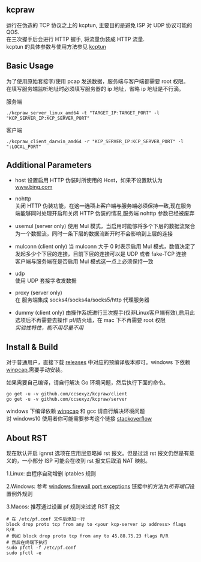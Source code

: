 kcpraw
------

运行在伪造的 TCP 协议之上的 kcptun, 主要目的是避免 ISP 对 UDP 协议可能的 QOS.  
在三次握手后会进行 HTTP 握手, 将流量伪装成 HTTP 流量.  
kcptun 的具体参数与使用方法参见 [kcptun](https://github.com/xtaci/kcptun)  

Basic Usage 
-----------

为了使用原始套接字/使用 pcap 发送数据，服务端与客户端都需要 root 权限。  
在填写服务端监听地址时必须填写服务器的 ip 地址，省略 ip 地址是不行滴。

服务端  
```
./kcpraw_server_linux_amd64 -t "TARGET_IP:TARGET_PORT" -l "KCP_SERVER_IP:KCP_SERVER_PORT"
```  
客户端  
```
./kcpraw_client_darwin_amd64 -r "KCP_SERVER_IP:KCP_SERVER_PORT" -l ":LOCAL_PORT"  
```

Additional Parameters
---------------------

* host 
设置启用 HTTP 伪装时所使用的 Host，如果不设置默认为 www.bing.com  

* nohttp  
关闭 HTTP 伪装功能，~~在这一选项上客户端与服务端必须保持一致~~,现在服务端能够同时处理开启和关闭 HTTP 伪装的情况,服务端 nohttp 参数已经被废弃   

* usemul (server only)
使用 Mul 模式，当启用时能够将多个下层的数据流聚合为一个数据流，同时一条下层的数据流断开时不会影响到上层的连接  

* mulconn (client only)
当 mulconn 大于 0 时表示启用 Mul 模式，数值决定了发起多少个下层的连接，目前下层的连接可以是 UDP 或者 fake-TCP 连接   
客户端与服务端在是否启用 Mul 模式这一点上必须保持一致  

* udp  
使用 UDP 套接字收发数据  

* proxy (server only)  
在 服务端集成 socks4/socks4a/socks5/http 代理服务器   

* dummy (client only)
由操作系统进行三次握手(仅非Linux客户端有效),启用此选项后不再需要去操作 pf/防火墙，在 mac 下不再需要 root 权限   
*实验性特性，能不用尽量不用*  

Install & Build 
---------------

对于普通用户，直接下载 [releases](https://github.com/ccsexyz/kcpraw/releases) 中对应的预编译版本即可。windows 下依赖 [winpcap](http://www.winpcap.org/install/),需要手动安装。
  
如果需要自己编译，请自行解决 Go 环境问题，然后执行下面的命令。
```
go get -u -v github.com/ccsexyz/kcpraw/client  
go get -u -v github.com/ccsexyz/kcpraw/server  
```

windows 下编译依赖 [winpcap](http://www.winpcap.org/install/) 和 gcc 请自行解决环境问题    
对 windows10 使用者你可能需要参考这个链接 [stackoverflow](http://stackoverflow.com/questions/38047858/compile-gopacket-on-windows-64bit)　　

About RST
---------  

现在默认开启 ignrst 选项在应用层忽略掉 rst 报文。但是过滤 rst 报文仍然是有意义的，一小部分 ISP 可能会在收到 rst 报文后取消 NAT 映射。

1.Linux: 由程序自动增删 iptables 规则  

2.Windows: 参考 [windows firewall port exceptions](https://www.veritas.com/support/en_US/article.000085856) 链接中的方法为*所有端口*设置例外规则

3.Macos: 推荐通过设置 pf 规则来过滤 RST 报文 
```
# 在 /etc/pf.conf 文件后添加一行 
block drop proto tcp from any to <your kcp-server ip address> flags R/R
# 例如 block drop proto tcp from any to 45.88.75.23 flags R/R  
# 然后在终端下执行 
sudo pfctl -f /etc/pf.conf 
sudo pfctl -e 
```

